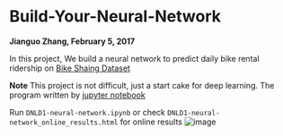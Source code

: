 # Build-Your-Neural-Network
**Jianguo Zhang, February 5, 2017**

In this project, We build a neural network to predict daily bike rental ridership on [Bike Shaing Dataset](https://archive.ics.uci.edu/ml/datasets/Bike+Sharing+Dataset)

**Note** This project is not difficult, just a start cake for deep learning. The program written by [jupyter notebook](http://jupyter.org/) 

Run `DNLD1-neural-network.ipynb` or check `DNLD1-neural-network_online_results.html` for online results
![image](https://github.com/JianguoZhang1994/DNLD1-Neural-Network/blob/master/result.png)
